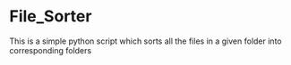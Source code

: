 # File_Sorter
This is a simple python script which sorts all the files in a given folder into corresponding folders
